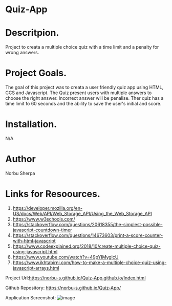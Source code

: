 # Quiz-App

# Descritpion.

Project to creata a multiple choice quiz with a time limit and a penalty for wrong answers.

# Project Goals.
The goal of this project was to creata a user friendly quiz app using HTML, CCS and Javascript. The Quiz present users with multiple answers to choose the right answer. Incorrect answer will be penalise. Ther quiz has a time limit fo 60 seconds and the ability to save the user's initial and score.

# Installation.
N/A

# Author
Norbu Sherpa

# Links for Resoources.
1. https://developer.mozilla.org/en-US/docs/Web/API/Web_Storage_API/Using_the_Web_Storage_API
2. https://www.w3schools.com/
3. https://stackoverflow.com/questions/20618355/the-simplest-possible-javascript-countdown-timer
4. https://stackoverflow.com/questions/14673603/print-a-score-counter-with-html-javascript
5. https://www.codeexplained.org/2018/10/create-multiple-choice-quiz-using-javascript.html
6. https://www.youtube.com/watch?v=49pYIMygIcU
7. https://www.ikhtabirni.com/how-to-make-a-multiple-choice-quiz-using-javascript-arrays.html

Project Url:https://norbu-s.github.io/Quiz-App.github.io/Index.html

Github Repository: https://norbu-s.github.io/Quiz-App/

Application Screenshot: ![image](https://user-images.githubusercontent.com/73917485/104025375-a40de980-5218-11eb-96e1-55259d6825b4.png)